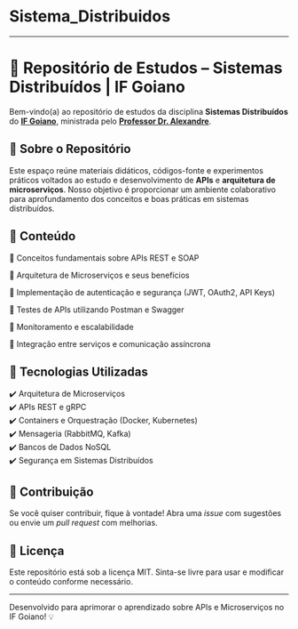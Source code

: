 # Sistema_Distribuidos

---

# 📌 Repositório de Estudos – Sistemas Distribuídos | IF Goiano  

Bem-vindo(a) ao repositório de estudos da disciplina **Sistemas Distribuídos** do **[IF Goiano](https://ifgoiano.edu.br/home/)**, ministrada pelo **[Professor Dr. Alexandre](linkedin.com/in/alexandrecarvalhosilva)**.  

## 📖 Sobre o Repositório  
Este espaço reúne materiais didáticos, códigos-fonte e experimentos práticos voltados ao estudo e desenvolvimento de **APIs** e **arquitetura de microserviços**. Nosso objetivo é proporcionar um ambiente colaborativo para aprofundamento dos conceitos e boas práticas em sistemas distribuídos.  

## 📂 Conteúdo  

🔹 Conceitos fundamentais sobre APIs REST e SOAP

🔹 Arquitetura de Microserviços e seus benefícios

🔹 Implementação de autenticação e segurança (JWT, OAuth2, API Keys)

🔹 Testes de APIs utilizando Postman e Swagger

🔹 Monitoramento e escalabilidade

🔹 Integração entre serviços e comunicação assíncrona

## 🚀 Tecnologias Utilizadas  
✔️ Arquitetura de Microserviços  
✔️ APIs REST e gRPC  
✔️ Containers e Orquestração (Docker, Kubernetes)  
✔️ Mensageria (RabbitMQ, Kafka)  
✔️ Bancos de Dados NoSQL  
✔️ Segurança em Sistemas Distribuídos  

## 📢 Contribuição

Se você quiser contribuir, fique à vontade! Abra uma *issue* com sugestões ou envie um *pull request* com melhorias.

## 📜 Licença

Este repositório está sob a licença MIT. Sinta-se livre para usar e modificar o conteúdo conforme necessário.

---

Desenvolvido para aprimorar o aprendizado sobre APIs e Microserviços no IF Goiano! 💡

